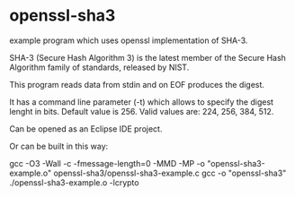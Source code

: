 # openssl-sha3
example program which uses openssl implementation of SHA-3.

SHA-3 (Secure Hash Algorithm 3) is the latest member of the Secure Hash Algorithm family of standards, released by NIST.

This program reads data from stdin and on EOF produces the digest.

It has a command line parameter (-t) which allows to specify the digest lenght in bits. Default value is 256. Valid values are: 224, 256, 384, 512.

Can be opened as an Eclipse IDE project.

Or can be built in this way:

gcc -O3 -Wall -c -fmessage-length=0 -MMD -MP -o "openssl-sha3-example.o" openssl-sha3/openssl-sha3-example.c 
gcc -o "openssl-sha3"  ./openssl-sha3-example.o   -lcrypto

